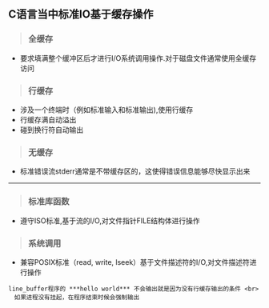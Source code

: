 ## C语言当中标准IO基于缓存操作
> ### 全缓存
* 要求填满整个缓冲区后才进行I/O系统调用操作.对于磁盘文件通常使用全缓存访问
> ### 行缓存
* 涉及一个终端时（例如标准输入和标准输出),使用行缓存
* 行缓存满自动溢出
* 碰到换行符自动输出
> ### 无缓存
* 标准错误流stderr通常是不带缓存区的，这使得错误信息能够尽快显示出来 
    
-----------------------------------------------------------------
> ### 标准库函数
* 遵守ISO标准,基于流的I/O,对文件指针FILE结构体进行操作
> ### 系统调用
* 兼容POSIX标准（read, write, lseek）基于文件描述符的I/O,对文件描述符进行操作

 `line_buffer程序的 ***hello world*** 不会输出就是因为没有行缓存输出的条件 <br>`
    `如果进程没有挂起，在程序结束时候会强制输出`
